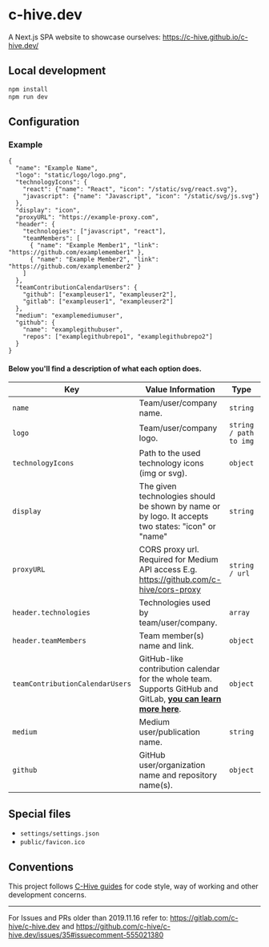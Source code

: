 # c-hive.dev

A Next.js SPA website to showcase ourselves: https://c-hive.github.io/c-hive.dev/

## Local development

```bash
npm install
npm run dev
```

## Configuration

### Example

```
{
  "name": "Example Name",
  "logo": "static/logo/logo.png",
  "technologyIcons": {
    "react": {"name": "React", "icon": "/static/svg/react.svg"},
    "javascript": {"name": "Javascript", "icon": "/static/svg/js.svg"}
  },
  "display": "icon",
  "proxyURL": "https://example-proxy.com",
  "header": {
    "technologies": ["javascript", "react"],
    "teamMembers": [
      { "name": "Example Member1", "link": "https://github.com/examplemember1" },
      { "name": "Example Member2", "link": "https://github.com/examplemember2" }
    ]
  },
  "teamContributionCalendarUsers": {
    "github": ["exampleuser1", "exampleuser2"],
    "gitlab": ["exampleuser1", "exampleuser2"]
  },
  "medium": "examplemediumuser",
  "github": {
    "name": "examplegithubuser",
    "repos": ["examplegithubrepo1", "examplegithubrepo2"]
  }
}
```

#### Below you'll find a description of what each option does.

| Key                             | Value Information                                                                                                                                                      | Type                   | Required |
| ------------------------------- | ---------------------------------------------------------------------------------------------------------------------------------------------------------------------- | ---------------------- | -------- |
| `name`                          | Team/user/company name.                                                                                                                                                | `string`               | **No**   |
| `logo`                          | Team/user/company logo.                                                                                                                                                | `string / path to img` | **No**   |
| `technologyIcons`               | Path to the used technology icons (img or svg).                                                                                           | `object`               | **No**   |
| `display`                       | The given technologies should be shown by name or by logo. It accepts two states: "icon" or "name"                                                                     | `string`               | **No**   |
| `proxyURL`                      | CORS proxy url. Required for Medium API access E.g. https://github.com/c-hive/cors-proxy                                                                               | `string / url`         | **No**   |
| `header.technologies`           | Technologies used by team/user/company.                                                                                                                                | `array`                | **No**   |
| `header.teamMembers`            | Team member(s) name and link.                                                                                                                                          | `object`               | **No**   |
| `teamContributionCalendarUsers` | GitHub-like contribution calendar for the whole team. Supports GitHub and GitLab, **[you can learn more here](https://github.com/c-hive/team-contribution-calendar)**. | `object`               | **No**   |
| `medium`                        | Medium user/publication name.                                                                                                                                          | `string`               | **No**   |
| `github`                        | GitHub user/organization name and repository name(s).                                                                                                                  | `object`               | **No**   |

## Special files

- `settings/settings.json`
- `public/favicon.ico`

## Conventions

This project follows [C-Hive guides](https://github.com/c-hive/guides) for code style, way of working and other development concerns.

---

For Issues and PRs older than 2019.11.16 refer to: https://gitlab.com/c-hive/c-hive.dev and https://github.com/c-hive/c-hive.dev/issues/35#issuecomment-555021380
